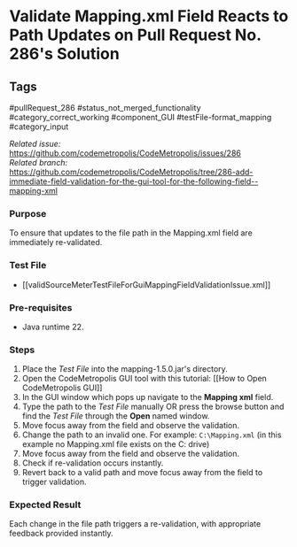 # Validate Mapping.xml Field Reacts to Path Updates on Pull Request No. 286's Solution

## Tags
#pullRequest_286 #status_not_merged_functionality #category_correct_working #component_GUI #testFile-format_mapping #category_input

_Related issue:_ https://github.com/codemetropolis/CodeMetropolis/issues/286 <br>
_Related branch:_ https://github.com/codemetropolis/CodeMetropolis/tree/286-add-immediate-field-validation-for-the-gui-tool-for-the-following-field--mapping-xml

### Purpose
To ensure that updates to the file path in the Mapping.xml field are immediately re-validated.

### Test File
- [[validSourceMeterTestFileForGuiMappingFieldValidationIssue.xml]]

### Pre-requisites
- Java runtime 22.

### Steps
1. Place the *Test File* into the mapping-1.5.0.jar's directory.
2. Open the CodeMetropolis GUI tool with this tutorial: [[How to Open CodeMetropolis GUI]]
3. In the GUI window which pops up navigate to the **Mapping xml** field. 
4. Type the path to the *Test File* manually OR press the browse button and find the *Test File* through the **Open** named window.
5. Move focus away from the field and observe the validation.
6. Change the path to an invalid one. For example: `C:\Mapping.xml` (in this example no Mapping.xml file exists on the C: drive)
7. Move focus away from the field and observe the validation.
8. Check if re-validation occurs instantly.
9. Revert back to a valid path and move focus away from the field to trigger validation.

### Expected Result
Each change in the file path triggers a re-validation, with appropriate feedback provided instantly.